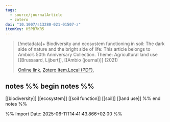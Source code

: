 ```yaml
---
tags:
  - source/journalArticle
  - zotero
doi: "10.1007/s13280-021-01507-z"
itemKey: H5PB7KR5
---
```

>[!metadata]+
> Biodiversity and ecosystem functioning in soil: The dark side of nature and the bright side of life: This article belongs to Ambio’s 50th Anniversary Collection. Theme: Agricultural land use
> [[Brussaard, Lijbert]], 
> [[Ambio (journal)]] (2021)
> 
> [Online link](https://link.springer.com/10.1007/s13280-021-01507-z), [Zotero Item](zotero://select/library/items/H5PB7KR5),[Local (PDF)](file://C:/Users/aburg/Documents/references/zotero/storage/9KVNK65M/Brussaard2021_Biodiversityecosystem.pdf), 

## notes %% begin notes %%
[[biodiversity]]
[[ecosystem]]
[[soil function]]
[[soil]]
[[land use]]
%% end notes %%

%% Import Date: 2025-06-11T14:41:43.866+02:00 %%
